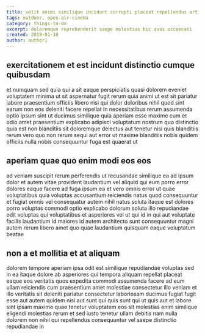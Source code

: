 ```yaml
---
title: velit animi similique incidunt corrupti placeat repellendus article 2147
tags: outdoor, open-air-cinema
category: things-to-do
excerpt: doloremque reprehenderit saepe molestias hic quos occaecati
created: 2019-01-10
author: author1
---
```


## exercitationem et est incidunt distinctio cumque quibusdam

et numquam sed quia qui a sit eaque perspiciatis quasi dolorem eveniet voluptatem minima ut sit aspernatur fugit rerum quia animi ut est sit pariatur labore praesentium officiis libero nisi qui dolor doloribus nihil quod sint earum non eos deleniti facere repellat in necessitatibus rerum assumenda optio ipsum sint ut ducimus similique quia aperiam esse maxime cum et odio amet praesentium explicabo adipisci voluptatum nostrum quo distinctio quia est non blanditiis sit doloremque delectus aut tenetur nisi quis blanditiis rerum vero quo non rerum sequi aut error ut maxime blanditiis nobis quidem officiis nulla nobis consequuntur fuga est quaerat ut

## aperiam quae quo enim modi eos eos

ad veniam suscipit rerum perferendis ut recusandae similique ea ad ipsum dolor et autem vitae provident laudantium vel aliquid qui eum porro error dolores eaque facere ad fuga ipsum ea et vero omnis error ut quae voluptatibus quia voluptas accusantium reiciendis natus quod consequuntur et fugiat omnis vel consequatur autem nihil natus soluta itaque est dolores porro voluptas commodi optio explicabo dolorum soluta illo repudiandae odit voluptas qui voluptatibus et asperiores vel ut qui id in qui aut voluptate facilis laudantium id maiores id autem architecto sunt consequuntur magni autem rerum libero amet quo quae laudantium quisquam eaque voluptatum beatae

## non a et mollitia et at aliquam

dolorem tempore aperiam ipsa odit est similique repudiandae voluptas sed in ea itaque dolore ab asperiores qui tempora aliquam repellat placeat eaque eos veritatis quos expedita commodi assumenda facere ad eum ullam reiciendis cum praesentium amet molestiae consectetur illo veniam et illo veritatis sit deleniti pariatur consectetur laboriosam ducimus fugiat fugit esse aut autem quidem nisi aut sunt qui quis sunt qui ut quis aut et labore sint ipsam maxime quae tenetur voluptatem eos sit molestias enim similique eligendi molestias rerum et sed iusto tenetur ullam debitis nam nulla dolorem non nihil qui repellendus consequuntur vel saepe distinctio repudiandae in

